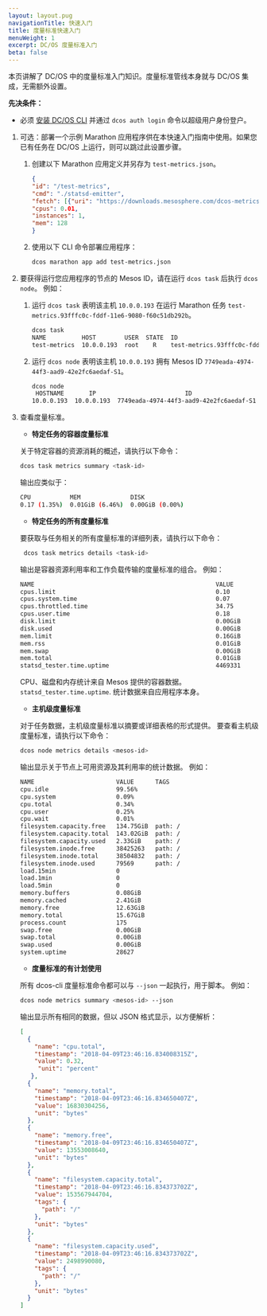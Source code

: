 ```yaml
---
layout: layout.pug
navigationTitle: 快速入门
title: 度量标准快速入门
menuWeight: 1
excerpt: DC/OS 度量标准入门
beta: false
---
```



本页讲解了 DC/OS 中的度量标准入门知识。度量标准管线本身就与 DC/OS 集成，无需额外设置。

**先决条件：**

- 必须 [安装 DC/OS CLI](/cn/1.12/cli/install/) 并通过 `dcos auth login` 命令以超级用户身份登户。

1. 可选：部署一个示例 Marathon 应用程序供在本快速入门指南中使用。如果您已有任务在 DC/OS 上运行，则可以跳过此设置步骤。

   1. 创建以下 Marathon 应用定义并另存为 `test-metrics.json`。

       ```json
       {
       "id": "/test-metrics",
       "cmd": "./statsd-emitter",
       "fetch": [{"uri": "https://downloads.mesosphere.com/dcos-metrics/1.11.0/statsd-emitter", "executable": true}],
       "cpus": 0.01,
       "instances": 1,
       "mem": 128
       }
       ```

   1. 使用以下 CLI 命令部署应用程序：

        ```bash
        dcos marathon app add test-metrics.json
        ```

1. 要获得运行您应用程序的节点的 Mesos ID，请在运行 `dcos task` 后执行 `dcos node`。
 例如：

   1. 运行 `dcos task` 表明该主机 `10.0.0.193` 在运行 Marathon 任务 `test-metrics.93fffc0c-fddf-11e6-9080-f60c51db292b`。

        ```bash
        dcos task
        NAME          HOST        USER  STATE  ID                                                  
        test-metrics  10.0.0.193  root    R    test-metrics.93fffc0c-fddf-11e6-9080-f60c51db292b  
        ```

   1. 运行 `dcos node` 表明该主机 `10.0.0.193` 拥有 Mesos ID `7749eada-4974-44f3-aad9-42e2fc6aedaf-S1`。

        ```bash
        dcos node
         HOSTNAME       IP                         ID                    
        10.0.0.193  10.0.0.193  7749eada-4974-44f3-aad9-42e2fc6aedaf-S1  
        ```

1. 查看度量标准。

   - **<a name="container-metrics"></a>特定任务的容器度量标准**

   关于特定容器的资源消耗的概述，请执行以下命令：

   ```bash
   dcos task metrics summary <task-id>
   ```

   输出应类似于：

   ```bash
   CPU           MEM              DISK
   0.17 (1.35%)  0.01GiB (6.46%)  0.00GiB (0.00%)
   ```

   - **<a name="task-metrics"></a>特定任务的所有度量标准**

   要获取与任务相关的所有度量标准的详细列表，请执行以下命令：

   ```bash
    dcos task metrics details <task-id>
   ```
    输出是容器资源利用率和工作负载传输的度量标准的组合。
 例如：

   ```bash
   NAME                                                   VALUE
   cpus.limit                                             0.10
   cpus.system.time                                       0.07
   cpus.throttled.time                                    34.75
   cpus.user.time                                         0.18
   disk.limit                                             0.00GiB
   disk.used                                              0.00GiB
   mem.limit                                              0.16GiB
   mem.rss                                                0.01GiB
   mem.swap                                               0.00GiB
   mem.total                                              0.01GiB
   statsd_tester.time.uptime                              4469331
   ```

   CPU、磁盘和内存统计来自 Mesos 提供的容器数据。`statsd_tester.time.uptime`. 
统计数据来自应用程序本身。

   - **<a name="host-metrics"></a>主机级度量标准**

   对于任务数据，主机级度量标准以摘要或详细表格的形式提供。
   要查看主机级度量标准，请执行以下命令：

   ```bash
   dcos node metrics details <mesos-id>
   ```

   输出显示关于节点上可用资源及其利用率的统计数据。
 例如：

    ```bash
    NAME                       VALUE      TAGS
    cpu.idle                   99.56%
    cpu.system                 0.09%
    cpu.total                  0.34%
    cpu.user                   0.25%
    cpu.wait                   0.01%
    filesystem.capacity.free   134.75GiB  path: /
    filesystem.capacity.total  143.02GiB  path: /
    filesystem.capacity.used   2.33GiB    path: /
    filesystem.inode.free      38425263   path: /
    filesystem.inode.total     38504832   path: /
    filesystem.inode.used      79569      path: /
    load.15min                 0
    load.1min                  0
    load.5min                  0
    memory.buffers             0.08GiB
    memory.cached              2.41GiB
    memory.free                12.63GiB
    memory.total               15.67GiB
    process.count              175
    swap.free                  0.00GiB
    swap.total                 0.00GiB
    swap.used                  0.00GiB
    system.uptime              28627
    ```

   - **<a name="script-metrics"></a>度量标准的有计划使用**

   所有 dcos-cli 度量标准命令都可以与 `--json` 一起执行，用于脚本。
    例如：

     ```bash
     dcos node metrics summary <mesos-id> --json
     ```

   输出显示所有相同的数据，但以 JSON 格式显示，以方便解析：

    ```json
    [
      {
        "name": "cpu.total",
        "timestamp": "2018-04-09T23:46:16.834008315Z",
        "value": 0.32,
         "unit": "percent"
       },
      {
        "name": "memory.total",
        "timestamp": "2018-04-09T23:46:16.834650407Z",
        "value": 16830304256,
        "unit": "bytes"
      },
      {
        "name": "memory.free",
        "timestamp": "2018-04-09T23:46:16.834650407Z",
        "value": 13553008640,
        "unit": "bytes"
      },
      {
        "name": "filesystem.capacity.total",
        "timestamp": "2018-04-09T23:46:16.834373702Z",
        "value": 153567944704,
        "tags": {
          "path": "/"
        },
        "unit": "bytes"
      },
      {
        "name": "filesystem.capacity.used",
        "timestamp": "2018-04-09T23:46:16.834373702Z",
        "value": 2498990080,
        "tags": {
          "path": "/"
        },
        "unit": "bytes"
      }
    ]
    ```
